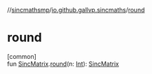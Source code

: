 //[sincmathsmp](../../index.md)/[io.github.gallvp.sincmaths](index.md)/[round](round.md)

# round

[common]\
fun [SincMatrix](-sinc-matrix/index.md).[round](round.md)(n: [Int](https://kotlinlang.org/api/latest/jvm/stdlib/kotlin/-int/index.html)): [SincMatrix](-sinc-matrix/index.md)
